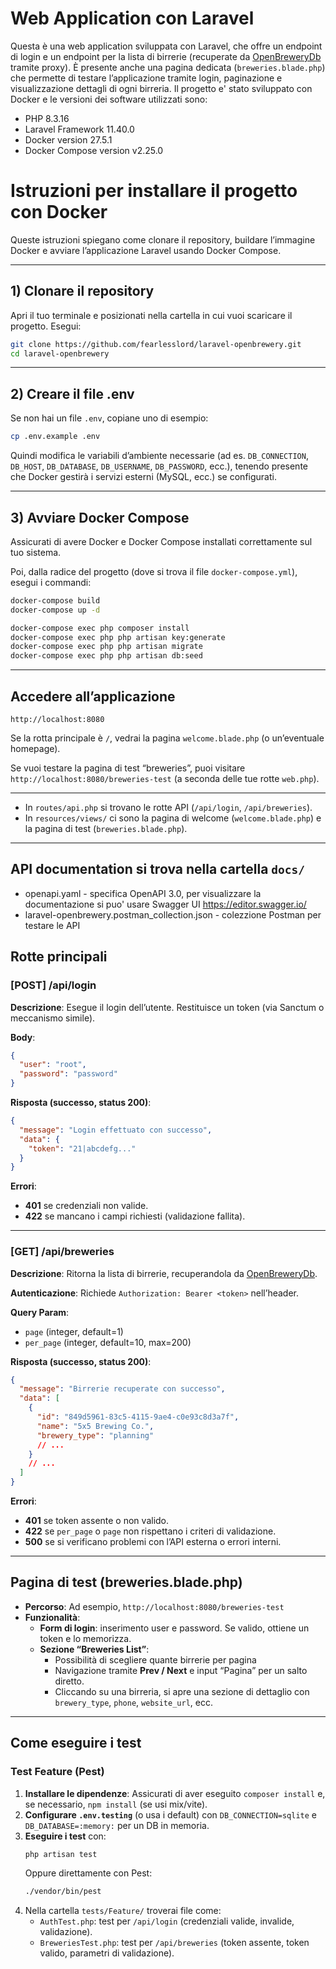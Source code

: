 # Web Application con Laravel

Questa è una web application sviluppata con Laravel, che offre un endpoint di login e un endpoint per la lista di birrerie (recuperate da [OpenBreweryDb](https://www.openbrewerydb.org/documentation/) tramite proxy). È presente anche una pagina dedicata (`breweries.blade.php`) che permette di testare l’applicazione tramite login, paginazione e visualizzazione dettagli di ogni birreria.
 Il progetto e' stato sviluppato con Docker e le versioni dei software utilizzati sono:
- PHP 8.3.16
- Laravel Framework 11.40.0
- Docker version 27.5.1
- Docker Compose version v2.25.0

# Istruzioni per installare il progetto con Docker

Queste istruzioni spiegano come clonare il repository, buildare l’immagine Docker e avviare l’applicazione Laravel usando Docker Compose.

---

## 1) Clonare il repository

Apri il tuo terminale e posizionati nella cartella in cui vuoi scaricare il progetto. Esegui:

```bash
git clone https://github.com/fearlesslord/laravel-openbrewery.git
cd laravel-openbrewery
```

---

## 2) Creare il file .env

Se non hai un file `.env`, copiane uno di esempio:

```bash
cp .env.example .env
```

Quindi modifica le variabili d’ambiente necessarie (ad es. `DB_CONNECTION`, `DB_HOST`, `DB_DATABASE`, `DB_USERNAME`, `DB_PASSWORD`, ecc.), tenendo presente che Docker gestirà i servizi esterni (MySQL, ecc.) se configurati.

---

## 3) Avviare Docker Compose

Assicurati di avere Docker e Docker Compose installati correttamente sul tuo sistema.

Poi, dalla radice del progetto (dove si trova il file `docker-compose.yml`), esegui i commandi:

```bash
docker-compose build
docker-compose up -d

docker-compose exec php composer install
docker-compose exec php php artisan key:generate
docker-compose exec php php artisan migrate
docker-compose exec php php artisan db:seed
```

---

##  Accedere all’applicazione

```arduino
http://localhost:8080
```

Se la rotta principale è `/`, vedrai la pagina `welcome.blade.php` (o un’eventuale homepage).

Se vuoi testare la pagina di test “breweries”, puoi visitare `http://localhost:8080/breweries-test` (a seconda delle tue rotte `web.php`).

---

- In `routes/api.php` si trovano le rotte API (`/api/login`, `/api/breweries`).
- In `resources/views/` ci sono la pagina di welcome (`welcome.blade.php`) e la pagina di test (`breweries.blade.php`).

---


## API documentation si trova nella cartella `docs/` 
- openapi.yaml - specifica OpenAPI 3.0, per visualizzare la documentazione si puo' usare Swagger UI https://editor.swagger.io/
- laravel-openbrewery.postman_collection.json - colezzione Postman per testare le API


## Rotte principali

### [POST] /api/login

**Descrizione**: Esegue il login dell’utente. Restituisce un token (via Sanctum o meccanismo simile).

**Body**:
```json
{
  "user": "root",
  "password": "password"
}
```

**Risposta (successo, status 200)**:
```json
{
  "message": "Login effettuato con successo",
  "data": {
    "token": "21|abcdefg..."
  }
}
```

**Errori**:
- **401** se credenziali non valide.
- **422** se mancano i campi richiesti (validazione fallita).

---

### [GET] /api/breweries

**Descrizione**: Ritorna la lista di birrerie, recuperandola da [OpenBreweryDb](https://www.openbrewerydb.org/documentation/).

**Autenticazione**: Richiede `Authorization: Bearer <token>` nell’header.

**Query Param**:
- `page` (integer, default=1)
- `per_page` (integer, default=10, max=200)

**Risposta (successo, status 200)**:
```json
{
  "message": "Birrerie recuperate con successo",
  "data": [
    {
      "id": "849d5961-83c5-4115-9ae4-c0e93c8d3a7f",
      "name": "5x5 Brewing Co.",
      "brewery_type": "planning"
      // ...
    }
    // ...
  ]
}
```

**Errori**:
- **401** se token assente o non valido.
- **422** se `per_page` o `page` non rispettano i criteri di validazione.
- **500** se si verificano problemi con l’API esterna o errori interni.

---

## Pagina di test (breweries.blade.php)

- **Percorso**: Ad esempio, `http://localhost:8080/breweries-test` 
- **Funzionalità**:
    - **Form di login**: inserimento user e password. Se valido, ottiene un token e lo memorizza.
    - **Sezione “Breweries List”**:
        - Possibilità di scegliere quante birrerie per pagina
        - Navigazione tramite **Prev / Next** e input “Pagina” per un salto diretto.
        - Cliccando su una birreria, si apre una sezione di dettaglio con `brewery_type`, `phone`, `website_url`, ecc.
---

## Come eseguire i test

### Test Feature (Pest)

1. **Installare le dipendenze**: Assicurati di aver eseguito `composer install` e, se necessario, `npm install` (se usi mix/vite).
2. **Configurare `.env.testing`** (o usa i default) con `DB_CONNECTION=sqlite` e `DB_DATABASE=:memory:` per un DB in memoria.
3. **Eseguire i test** con:
   ```bash
   php artisan test
   ```
   Oppure direttamente con Pest:
   ```bash
   ./vendor/bin/pest
   ```
4. Nella cartella `tests/Feature/` troverai file come:
    - `AuthTest.php`: test per `/api/login` (credenziali valide, invalide, validazione).
    - `BreweriesTest.php`: test per `/api/breweries` (token assente, token valido, parametri di validazione).
